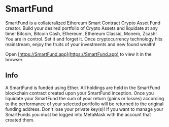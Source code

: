 # SmartFund

SmartFund is a collateralized Ethereum Smart Contract Crypto Asset Fund creator. Build your desired portfolio of Crypto Assets and liquidate at any time! Bitcoin, Bitcoin Cash, Ethereum, Ethereum Classic, Monero, Zcash! You are in control. Set it and forget it. Once cryptocurrency technology hits mainstream, enjoy the fruits of your investments and new found wealth! 

Open [https://SmartFund.app](https://SmartFund.app) to view it in the browser.

## Info

A SmartFund is funded using Ether. All holdings are held in the SmartFund blockchain contract created upon your SmartFund inception. Once you liquidate your SmartFund the sum of your return (gains or losses) according to the performance of your selected portfolio will be returned to the original funding address. Don't lose your private key(s)! If you want to manage your SmartFunds you must be logged into MetaMask with the account that created them. 
